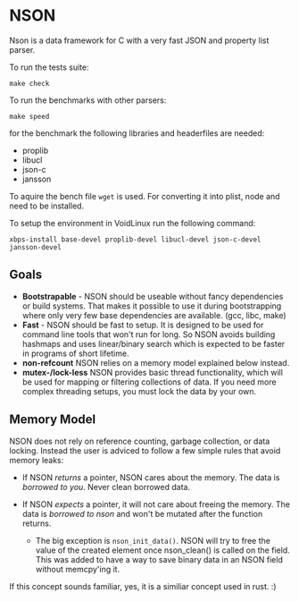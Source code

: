 NSON
====

Nson is a data framework for C with a very fast JSON and property list parser.

To run the tests suite:

	make check

To run the benchmarks with other parsers:

	make speed

for the benchmark the following libraries and headerfiles are needed:

 * proplib
 * libucl
 * json-c
 * jansson

To aquire the bench file `wget` is used. For converting it into plist, node and
need to be installed.

To setup the environment in VoidLinux run the following command:

	xbps-install base-devel proplib-devel libucl-devel json-c-devel jansson-devel

Goals
-----

 * **Bootstrapable** - NSON should be useable without fancy dependencies
   or build systems. That makes it possible to use it during bootstrapping where
   only very few base dependencies are available. (gcc, libc, make)
 * **Fast** - NSON should be fast to setup. It is designed to be used for command
   line tools that won't run for long. So NSON avoids building hashmaps and uses
   linear/binary search which is expected to be faster in programs of short
   lifetime.
 * **non-refcount** NSON relies on a memory model explained below instead.
 * **mutex-/lock-less** NSON provides basic thread functionality, which will
   be used for mapping or filtering collections of data. If you need more complex
   threading setups, you must lock the data by your own.
   

Memory Model
------------

NSON does not rely on reference counting, garbage collection, or data locking.
Instead the user is adviced to follow a few simple rules that avoid memory leaks:

 * If NSON _returns_ a pointer, NSON cares about the memory. The data is
   _borrowed to you_. Never clean borrowed data.

 * If NSON _expects_ a pointer, it will not care about freeing the memory.
   The data is _borrowed to nson_ and won't be mutated after the function
   returns.

   * The big exception is `nson_init_data()`. NSON will try to free the value
     of the created element once nson_clean() is called on the field.
     This was added to have a way to save binary data in an NSON field
     without memcpy'ing it.

If this concept sounds familiar, yes, it is a similiar concept used in rust. :)
